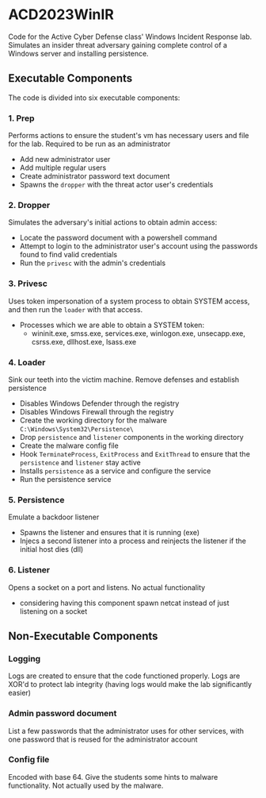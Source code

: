 # ACD2023WinIR

Code for the Active Cyber Defense class' Windows Incident Response lab.
Simulates an insider threat adversary gaining complete control of a Windows server and installing persistence.

## Executable Components
The code is divided into six executable components:

### 1. Prep
Performs actions to ensure the student's vm has necessary users and file for the lab. Required to be run as an administrator
- Add new administrator user
- Add multiple regular users
- Create administrator password text document
- Spawns the `dropper` with the threat actor user's credentials

### 2. Dropper
Simulates the adversary's initial actions to obtain admin access:
- Locate the password document with a powershell command
- Attempt to login to the administrator user's account using the passwords found to find valid credentials
- Run the `privesc` with the admin's credentials

### 3. Privesc
Uses token impersonation of a system process to obtain SYSTEM access, and then run the `loader` with that access.
- Processes which we are able to obtain a SYSTEM token:
  -  wininit.exe, smss.exe, services.exe, winlogon.exe, unsecapp.exe, csrss.exe, dllhost.exe, lsass.exe

### 4. Loader
Sink our teeth into the victim machine. Remove defenses and establish persistence
- Disables Windows Defender through the registry
- Disables Windows Firewall through the registry
- Create the working directory for the malware `C:\Windows\System32\Persistence\`
- Drop `persistence` and `listener` components in the working directory
- Create the malware config file
- Hook `TerminateProcess`, `ExitProcess` and `ExitThread` to ensure that the `persistence` and `listener` stay active
- Installs `persistence` as a service and configure the service
- Run the persistence service

### 5. Persistence
Emulate a backdoor listener
- Spawns the listener and ensures that it is running (exe)
- Injecs a second listener into a process and reinjects the listener if the initial host dies (dll)

### 6. Listener
Opens a socket on a port and listens. No actual functionality
- considering having this component spawn netcat instead of just listening on a socket

## Non-Executable Components

### Logging
Logs are created to ensure that the code functioned properly. Logs are XOR'd to protect lab integrity (having logs would make the lab significantly easier)

### Admin password document
List a few passwords that the administrator uses for other services, with one password that is reused for the administrator account

### Config file
Encoded with base 64. Give the students some hints to malware functionality. Not actually used by the malware.
